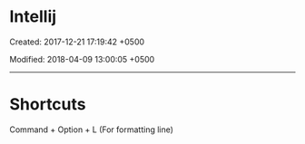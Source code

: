 # Intellij

Created: 2017-12-21 17:19:42 +0500

Modified: 2018-04-09 13:00:05 +0500

---

# Shortcuts

Command + Option + L (For formatting line)
